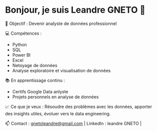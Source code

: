 # Bonjour, je suis Leandre GNETO 👋

🎯 Objectif : Devenir analyste de données professionnel

💻 Compétences :
- Python 
- SQL
- Power BI
- Excel
- Netoyage de données
- Analyse exploratoire et visualisation de données

📚 En apprentissage continu :
- Certifs Google Data anlyste
- Projets personnels en analyse de données

📈 Ce que je veux : Résoudre des problèmes avec les données, apporter des insights utiles, évoluer vers le data engineering.

📫 Contact : gnetoleandre@gmail.com | LinkedIn : leandre GNETO | 
